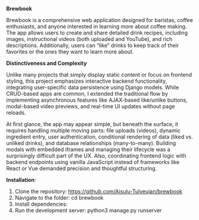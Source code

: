**Brewbook**

Brewbook is a comprehensive web application designed for baristas, coffee enthusiasts, and anyone 
interested in learning more about coffee making. The app allows users to create and share detailed 
drink recipes, including images, instructional videos (both uploaded and YouTube), and rich 
descriptions. Additionally, users can “like” drinks to keep track of their favorites or the ones 
they want to learn more about.

**Distinctiveness and Complexity**

Unlike many projects that simply display static content or focus on frontend styling, this project 
emphasizes interactive backend functionality, integrating user-specific data persistence using Django 
models. While CRUD-based apps are common, I extended the traditional flow by implementing asynchronous 
features like AJAX-based like/unlike buttons, modal-based video previews, and real-time UI updates 
without page reloads.

At first glance, the app may appear simple, but beneath the surface, it requires handling multiple moving 
parts: file uploads (videos), dynamic ingredient entry, user authentication, conditional rendering of 
data (liked vs. unliked drinks), and database relationships (many-to-many). Building modals with embedded 
iframes and managing their lifecycle was a surprisingly difficult part of the UX. Also, coordinating 
frontend logic with backend endpoints using vanilla JavaScript instead of frameworks like React or Vue 
demanded precision and thoughtful structuring.

**Installation**:
1. Clone the repository: https://github.com/Aisulu-Tulyeujan/brewbook
2. Navigate to the folder: cd brewbook
3. Install dependencies:
4. Run the development server: python3 manage.py runserver
